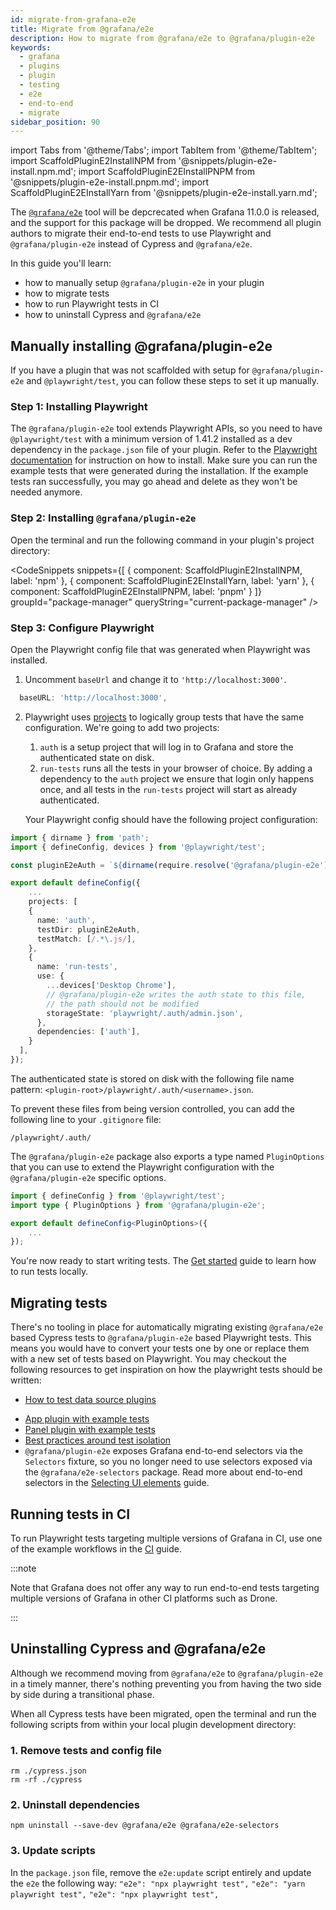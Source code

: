 ```yaml
---
id: migrate-from-grafana-e2e
title: Migrate from @grafana/e2e
description: How to migrate from @grafana/e2e to @grafana/plugin-e2e
keywords:
  - grafana
  - plugins
  - plugin
  - testing
  - e2e
  - end-to-end
  - migrate
sidebar_position: 90
---
```


import Tabs from '@theme/Tabs';
import TabItem from '@theme/TabItem';
import ScaffoldPluginE2InstallNPM from '@snippets/plugin-e2e-install.npm.md';
import ScaffoldPluginE2EInstallPNPM from '@snippets/plugin-e2e-install.pnpm.md';
import ScaffoldPluginE2EInstallYarn from '@snippets/plugin-e2e-install.yarn.md';

The [`@grafana/e2e`](https://www.npmjs.com/package/@grafana/e2e) tool will be depcrecated when Grafana 11.0.0 is released, and the support for this package will be dropped. We recommend all plugin authors to migrate their end-to-end tests to use Playwright and `@grafana/plugin-e2e` instead of Cypress and `@grafana/e2e`.

In this guide you'll learn:

- how to manually setup `@grafana/plugin-e2e` in your plugin
- how to migrate tests
- how to run Playwright tests in CI
- how to uninstall Cypress and `@grafana/e2e`

## Manually installing @grafana/plugin-e2e

If you have a plugin that was not scaffolded with setup for `@grafana/plugin-e2e` and `@playwright/test`, you can follow these steps to set it up manually.

### Step 1: Installing Playwright

The `@grafana/plugin-e2e` tool extends Playwright APIs, so you need to have `@playwright/test` with a minimum version of 1.41.2 installed as a dev dependency in the `package.json` file of your plugin. Refer to the [Playwright documentation](https://playwright.dev/docs/intro#installing-playwright) for instruction on how to install. Make sure you can run the example tests that were generated during the installation. If the example tests ran successfully, you may go ahead and delete as they won't be needed anymore.

### Step 2: Installing `@grafana/plugin-e2e`

Open the terminal and run the following command in your plugin's project directory:

<CodeSnippets
snippets={[
{ component: ScaffoldPluginE2InstallNPM, label: 'npm' },
{ component: ScaffoldPluginE2EInstallYarn, label: 'yarn' },
{ component: ScaffoldPluginE2EInstallPNPM, label: 'pnpm' }
]}
groupId="package-manager"
queryString="current-package-manager"
/>

### Step 3: Configure Playwright

Open the Playwright config file that was generated when Playwright was installed.

1. Uncomment `baseUrl` and change it to `'http://localhost:3000'`.

```ts title="playwright.config.ts"
  baseURL: 'http://localhost:3000',
```

2. Playwright uses [projects](https://playwright.dev/docs/test-projects) to logically group tests that have the same configuration. We're going to add two projects:

   1. `auth` is a setup project that will log in to Grafana and store the authenticated state on disk.
   2. `run-tests` runs all the tests in your browser of choice. By adding a dependency to the `auth` project we ensure that login only happens once, and all tests in the `run-tests` project will start as already authenticated.

   Your Playwright config should have the following project configuration:

```ts title="playwright.config.ts"
import { dirname } from 'path';
import { defineConfig, devices } from '@playwright/test';

const pluginE2eAuth = `${dirname(require.resolve('@grafana/plugin-e2e'))}/auth`;

export default defineConfig({
    ...
    projects: [
    {
      name: 'auth',
      testDir: pluginE2eAuth,
      testMatch: [/.*\.js/],
    },
    {
      name: 'run-tests',
      use: {
        ...devices['Desktop Chrome'],
        // @grafana/plugin-e2e writes the auth state to this file,
        // the path should not be modified
        storageState: 'playwright/.auth/admin.json',
      },
      dependencies: ['auth'],
    }
  ],
});
```

The authenticated state is stored on disk with the following file name pattern: `<plugin-root>/playwright/.auth/<username>.json`.

To prevent these files from being version controlled, you can add the following line to your `.gitignore` file:

```shell title=".gitignore"
/playwright/.auth/
```

The `@grafana/plugin-e2e` package also exports a type named `PluginOptions` that you can use to extend the Playwright configuration with the `@grafana/plugin-e2e` specific options.

```ts title="playwright.config.ts"
import { defineConfig } from '@playwright/test';
import type { PluginOptions } from '@grafana/plugin-e2e';

export default defineConfig<PluginOptions>({
    ...
});
```

You're now ready to start writing tests. The [Get started](./get-started.md) guide to learn how to run tests locally.

## Migrating tests

There's no tooling in place for automatically migrating existing `@grafana/e2e` based Cypress tests to `@grafana/plugin-e2e` based Playwright tests. This means you would have to convert your tests one by one or replace them with a new set of tests based on Playwright. You may checkout the following resources to get inspiration on how the playwright tests should be written:

- [How to test data source plugins](./test-a-data-source-plugin/index.md)
<!-- - [How to test panel plugins](./test-a-panel-plugin.md) -->
- [App plugin with example tests](https://github.com/grafana/grafana-plugin-examples/tree/main/examples/app-basic/tests)
- [Panel plugin with example tests](https://github.com/grafana/grafana-plugin-examples/tree/main/examples/panel-datalinks/tests)
- [Best practices around test isolation](./setup-resources.md#test-isolation)
- `@grafana/plugin-e2e` exposes Grafana end-to-end selectors via the `Selectors` fixture, so you no longer need to use selectors exposed via the `@grafana/e2e-selectors` package. Read more about end-to-end selectors in the [Selecting UI elements](./selecting-ui-elements.md) guide.

## Running tests in CI

To run Playwright tests targeting multiple versions of Grafana in CI, use one of the example workflows in the [CI](./ci.md) guide.

:::note

Note that Grafana does not offer any way to run end-to-end tests targeting multiple versions of Grafana in other CI platforms such as Drone.

:::

## Uninstalling Cypress and @grafana/e2e

Although we recommend moving from `@grafana/e2e` to `@grafana/plugin-e2e` in a timely manner, there's nothing preventing you from having the two side by side during a transitional phase.

When all Cypress tests have been migrated, open the terminal and run the following scripts from within your local plugin development directory:

### 1. Remove tests and config file

```shell
rm ./cypress.json
rm -rf ./cypress
```

### 2. Uninstall dependencies

```shell
npm uninstall --save-dev @grafana/e2e @grafana/e2e-selectors
```

### 3. Update scripts

In the `package.json` file, remove the `e2e:update` script entirely and update the `e2e` the following way:
<Tabs>
<TabItem value="npm" default>
`"e2e": "npx playwright test",`
</TabItem>
<TabItem value="yarn" >
`"e2e": "yarn playwright test",`
</TabItem>
<TabItem value="npx">
`"e2e": "npx playwright test",`
</TabItem>
</Tabs>
